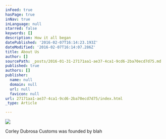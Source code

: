 ```yaml
---
inFeed: true
hasPage: true
inNav: true
inLanguage: null
starred: false
keywords: []
description: How it all began
datePublished: '2016-02-07T16:14:23.193Z'
dateModified: '2016-02-07T16:14:07.286Z'
title: About Us
author: []
sourcePath: _posts/2016-01-31-27171aa1-ae37-4ca1-9cd6-2ba70ecd7d75.md
published: true
authors: []
publisher:
  name: null
  domain: null
  url: null
  favicon: null
url: 27171aa1-ae37-4ca1-9cd6-2ba70ecd7d75/index.html
_type: Article

---
```

![](https://the-grid-user-content.s3-us-west-2.amazonaws.com/5b9fa080-f16e-47d1-afb8-ad0dbe0cad17.jpg)

Corley Dubrosa Customs was founded by blah